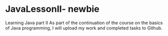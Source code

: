 # JavaLessonII- newbie
Learning Java part II
As part of the continuation of the course on the basics of Java programming, I will upload my work and completed tasks to Github.